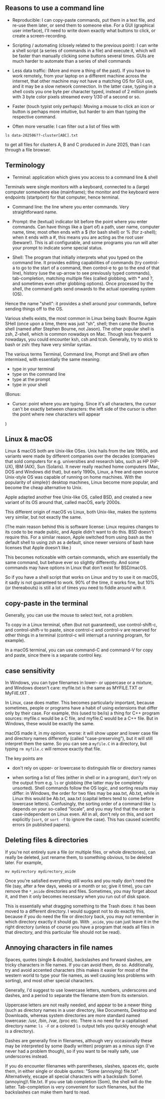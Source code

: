 Reasons to use a command line
-----------------------------

- Reproducible:
I can copy-paste commands, put them in a text file, and re-use them later, or send them to someone else. For a GUI (graphical user interface), I'll need to write down exactly what buttons to click, or create a screen-recording.

- Scripting / automating (closely related to the previous point):
I can write a shell script (a series of commands in a file) and execute it, which will be faster than manually clicking some buttons several times. GUIs are much harder to automate than a series of shell commands

- Less data traffic:
(More and more a thing of the past). If you have to work remotely, from your laptop on a different machine across the internet, that other machine may not have a matching OS for GUI use, and it may be a slow network connection. In the latter case, typing in a shell costs you one byte per character typed, instead of 2 million pixels with 3 byte color pixels streamed every 1/30 of a second or so.

- Faster (touch typist only perhaps):
Moving a mouse to click an icon or button is perhaps more intuitive, but harder to aim than typing the respective command.

- Often more versatile:
I can filter out a list of files with

`ls data-202506??-cluster[ABC].txt`

to get all files for clusters A, B and C produced in June 2025, than I can through a file browser.

Terminology
-----------

- Terminal: application which gives you access to a command line & shell

Terminals were single monitors with a keyboard, connected to a (large) computer somewhere else (mainframe); the monitor and the keyboard were endpoints (startpoint) for that computer, hence terminal.

- Command line: the line where you enter commands. Very straightforward name.

- Prompt: the (textual) indicator bit before the point where you enter commands. Can have things like a (part of) a path, user name, computer name, time; most often ends with a $ (for bash shell) or % (for z-shell); when it ends with a #, this means you are acting as the root user (beware!). This is all configurable, and some programs you run will alter your prompt to indicate some special status.

- Shell: The program that initially interprets what you typed on the command line. It provides editing capabilities of commands (try control-a to go to the start of a command, then control-e to go to the end of that line), history (use the up-arrow to see previously typed commands), tab-completion, matching multiple files (called globbing, with * and ?, and sometimes even other globbing options). Once processed by the shell, the command gets send onwards to the actual operating system (OS).

Hence the name "shell": it provides a shell around your commands, before sending things off to the OS.

Various shells exists, the most common in Linux being bash: Bourne Again SHell (once upon a time, there was just "sh", shell; then came the Bourne shell (named after Stephen Bourne, not Jason). The other popular shell is zsh, Z-shell, which is common nowadays on Mac. Though less frequent nowadays, you could encounter ksh, csh and tcsh. Generally, try to stick to bash or zsh: they have very similar syntax.


The various terms Terminal, Command line, Prompt and Shell are often intermixed, with essentially the same meaning:

- type in your terminal
- type on the command line
- type at the prompt
- type in your shell



(Bonus:

- Cursor: point where you are typing. Since it's all characters, the cursor can't be exactly between characters: the left side of the cursor is often the point where new characters will appear

)

Linux & macOS
------------

Linux & macOS both are Unix-like OSes. Unix hails from the late 1960s, and variants were made by different companies over the decades (companies that sold computers for e.g. universities and research labs, such as HP (HP-UX), IBM (AIX), Sun (Solaris). It never really reached home computers (Mac, DOS and Windows did that), but early 1990s, Linux, a free and open source Unix-style OS was capable of running on home machines. With the popularity of simple(r) desktop machines, Linux become more popular, and become the cheap alternative to Unix.

Apple adapted another free Unix-like OS, called BSD, and created a new variant of its OS around that, called macOS, early 2000s.

This different origin of macOS vs Linux, both Unix-like, makes the systems very similar, but not exactly the same.

(The main reason behind this is software license: Linux requires changes to its code to be made public, and Apple didn't want to do this. BSD doesn't require this. For a similar reason, Apple switched from using bash as the default shell to using zsh as a default, since newer versions of bash have licenses that Apple doesn't like.)

This becomes noticeable with certain commands, which are essentially the same command, but behave ever so slightly differently. And some commands may have options in Linux that don't exist for BSD/macOS.

So if you have a shell script that works on Linux and try to use it on macOS, it sadly is not guaranteed to work. 90% of the time, it works fine, but 10% (or thereabouts) is still a lot of times you need to fiddle around with it.


copy-paste in the terminal
--------------------------

Generally, you can use the mouse to select text, not a problem.

To copy in a Linux terminal, often (but not guaranteed), use control-shift-c, and control-shift-v to paste, since control-c and control-v are reserved for other things in a terminal (control-c will interrupt a running program, for example).

In a macOS terminal, you can use command-C and command-V for copy and paste, since there is a separate control key.



case sensitivity
----------------


In Windows, you can type filenames in lower- or uppercase or a mixture, and Windows doesn't care: myfile.txt is the same as MYFILE.TXT or MyFilE.tXT .

In Linux, case does matter. This becomes particularly important, because sometimes, people or programs have a habit of using extensions that differ only by their case. For example, this (used to be/is) a thing for C++ program sources: myfile.c would be a C file, and myfile.C would be a C++ file. But in Windows, these would be exactly the same.

macOS made it, in my opinion, worse: it will show upper and lower case file and directory names differently (called "case-preserving"), but it will still interpret them the same. So you can see a `myfile.C` in a directory, but typing `rm myfile.c` will remove exactly that file.

The key points are

- don't rely on upper- or lowercase to distinguish file or directory names

- when sorting a list of files (either in shell or in a program), don't rely on the output from e.g. `ls` or globbing (the latter may be completely unsorted). Shell commands follow the OS logic, and sorting results may differ: in Windows, the order for two files may be aaa.txt, Ab.txt, while in Linux this would be Ab.txt, aaa.txt (capital letters tend to come before lowercase letters). Confusingly, the sorting order of a command like `ls` depends on your so-called "locale", and you may find that the order is case-independent on Linux even. All in all, don't rely on this, and sort explicitly (`sort`, or `sort -f` to ignore the case).
  This has caused scientific errors (in published papers).



Deleting files & directories
----------------------------


If you're not entirely sure a file (or multiple files, or whole directories), can really be deleted, just rename them, to something obvious, to be deleted later. For example,

`mv mydirectory mydirectory_aside`


Once you're satisfied everything still works and you really don't need the file (say, after a few days, weeks or a month or so; give it time), you can remove the `*_aside` directories and files. Sometimes, you may forget about it, and then it only becomes necessary when you run out of disk space.

This is essentially what dragging something to the Trash does: it has been moved to a different directory.
I would suggest not to do exactly this, because if you do need the file or directory back, you may not remember in which directory exactly it should go. With `_aside`, you can just leave it in the right directory (unless of course you have a program that reads all files in that directory, and this particular file should not be read).



Annoying characters in file names
---------------------------------


Spaces, quotes (single & double), backslashes and forward slashes, are tricky characters in file names. If you can avoid them, do so.
Additionally, try and avoid accented characters (this makes it easier for most of the western world to type your file names, as well causing less problems with sorting), and most other special characters.

Generally, I'd suggest to use lowercase letters, numbers, underscores and dashes, and a period to separate the filename stem from its extension.

Uppercase letters are not really needed, and appear to be a newer thing (such as directory names in a user directory, like Documents, Desktop and Downloads, whereas system directories are more standard named lowercase: /usr, /bin, /var, /proc etc. There is no need for a capitalised directory name: `ls -F` or a colored `ls` output tells you quickly enough what is a directory).

Dashes are generally fine in filenames, although very occasionally these may be interpreted by some (badly written) program as a minus sign (I've never had a problem though), so if you want to be really safe, use underscores instead.

If you do encounter filenames with parentheses, slashes, spaces etc, quote them, in either single or double quotes: "Some (annoying) file.txt". Alternatively, escape all special characters with a backslash: Some\ \(annoying\)\ file.txt. If you use tab completion (Som<tab>), the shell will do the latter. Tab-completion is very convenient for such filenames, but the backslashes can make them hard to read.

